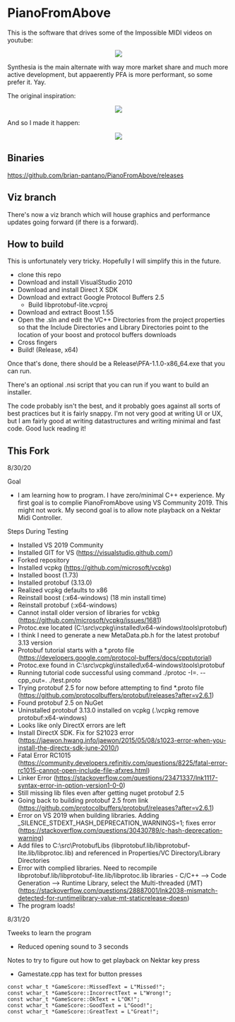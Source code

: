 # PianoFromAbove

This is the software that drives some of the Impossible MIDI videos on youtube:

<p align="center">
  <a href="https://www.youtube.com/watch?v=p_c6uQHlhZ0" target="_blank">
    <img src="https://img.youtube.com/vi/p_c6uQHlhZ0/hqdefault.jpg"/>
  </a>
</p>

Synthesia is the main alternate with way more market share and much more active development, but appaerently PFA is more performant, so some prefer it. Yay.

The original inspiration:

<p align="center">
  <a href="https://www.youtube.com/watch?v=mTS16klgqMU" target="_blank">
    <img src="https://img.youtube.com/vi/mTS16klgqMU/hqdefault.jpg"/>
  </a>
</p>

And so I made it happen:


<p align="center">
  <a href="https://www.youtube.com/watch?v=PWQj61p6D5s" target="_blank">
    <img src="https://img.youtube.com/vi/PWQj61p6D5s/hqdefault.jpg"/>
  </a>
</p>

## Binaries

https://github.com/brian-pantano/PianoFromAbove/releases

## Viz branch

There's now a viz branch which will house graphics and performance updates going forward (if there is a forward).

## How to build

This is unfortunately very tricky. Hopefully I will simplify this in the future.

* clone this repo
* Download and install VisualStudio 2010
* Download and install Direct X SDK
* Download and extract Google Protocol Buffers 2.5
  * Build libprotobuf-lite.vcproj
* Download and extract Boost 1.55
* Open the .sln and edit the VC++ Directories from the project properties so that the Include Directories and Library Directories point to the location of your boost and protocol buffers downloads
* Cross fingers
* Build! (Release, x64)

Once that's done, there should be a Release\PFA-1.1.0-x86_64.exe that you can run.

There's an optional .nsi script that you can run if you want to build an installer.

The code probably isn't the best, and it probably goes against all sorts of best practices but it is fairly snappy. I'm not very good at writing UI or UX, but I am fairly good at writing datastructures and writing minimal and fast code. Good luck reading it! 

## This Fork
8/30/20

Goal
* I am learning how to program.  I have zero/minimal C++ experience.  My first goal is to complie PianoFromAbove using VS Community 2019.  This might not work.  My second goal is to allow note playback on a Nektar Midi Controller.

Steps During Testing
* Installed VS 2019 Community
* Installed GIT for VS (https://visualstudio.github.com/)
* Forked repository
* Installed vcpkg (https://github.com/microsoft/vcpkg)
* Installed boost (1.73)
* Installed protobuf (3.13.0)
* Realized vcpkg defaults to x86
* Reinstall boost (:x64-windows) (18 min install time)
* Reinstall protobuf (:x64-windows)
* Cannot install older version of libraries for vcbkg (https://github.com/microsoft/vcpkg/issues/1681)
* Protoc.exe located (C:\src\vcpkg\installed\x64-windows\tools\protobuf)
* I think I need to generate a new MetaData.pb.h for the latest protobuf 3.13 version
* Protobuf tutorial starts with a *.proto file (https://developers.google.com/protocol-buffers/docs/cpptutorial)
* Protoc.exe found in C:\src\vcpkg\installed\x64-windows\tools\protobuf
* Running tutorial code successful using command ./protoc -I=. --cpp_out=. ./test.proto
* Trying protobuf 2.5 for now before attempting to find *.proto file (https://github.com/protocolbuffers/protobuf/releases?after=v2.6.1)
* Found protobuf 2.5 on NuGet
* Uninstalled protobuf 3.13.0 installed on vcpkg (.\vcpkg remove protobuf:x64-windows)
* Looks like only DirectX errors are left
* Install DirectX SDK.  Fix for S21023 error (https://jaewon.hwang.info/jaewon/2015/05/08/s1023-error-when-you-install-the-directx-sdk-june-2010/)
* Fatal Error RC1015 (https://community.developers.refinitiv.com/questions/8225/fatal-error-rc1015-cannot-open-include-file-afxres.html)
* Linker Error (https://stackoverflow.com/questions/23471337/lnk1117-syntax-error-in-option-version1-0-0)
* Still missing lib files even after getting nuget protobuf 2.5
* Going back to building protobuf 2.5 from link (https://github.com/protocolbuffers/protobuf/releases?after=v2.6.1)
* Error on VS 2019 when building libraries.  Adding _SILENCE_STDEXT_HASH_DEPRECATION_WARNINGS=1; fixes error (https://stackoverflow.com/questions/30430789/c-hash-deprecation-warning)
* Add files to C:\src\ProtobufLibs (libprotobuf.lib/libprotobuf-lite.lib/libprotoc.lib) and referenced in Properties/VC Directory/Library Directories
* Error with complied libraries.  Need to recompile libprotobuf.lib/libprotobuf-lite.lib/libprotoc.lib libraries - C/C++ --> Code Generation --> Runtime Library, select the Multi-threaded (/MT)  (https://stackoverflow.com/questions/28887001/lnk2038-mismatch-detected-for-runtimelibrary-value-mt-staticrelease-doesn)
* The program loads!

8/31/20

Tweeks to learn the program
* Reduced opening sound to 3 seconds

Notes to try to figure out how to get playback on Nektar key press
* Gamestate.cpp has text for button presses
```
const wchar_t *GameScore::MissedText = L"Missed!";
const wchar_t *GameScore::IncorrectText = L"Wrong!";
const wchar_t *GameScore::OkText = L"OK!";
const wchar_t *GameScore::GoodText = L"Good!";
const wchar_t *GameScore::GreatText = L"Great!";
```
